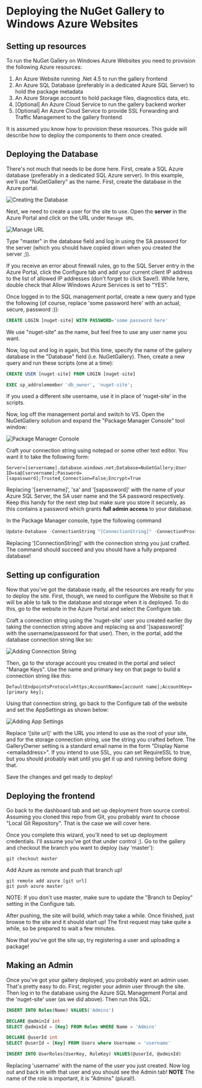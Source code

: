 # Deploying the NuGet Gallery to Windows Azure Websites

## Setting up resources
To run the NuGet Gallery on Windows Azure Websites you need to provision the following Azure resources:

1. An Azure Website running .Net 4.5 to run the gallery frontend
2. An Azure SQL Database (preferably in a dedicated Azure SQL Server) to hold the package metadata
3. An Azure Storage account to hold package files, diagnostics data, etc.
4. [Optional] An Azure Cloud Service to run the gallery backend worker
5. [Optional] An Azure Cloud Service to provide SSL Forwarding and Traffic Management to the gallery frontend

It is assumed you know how to provision these resources. This guide will describe how to deploy the components to them once created.

## Deploying the Database
There's not much that needs to be done here. First, create a SQL Azure database (preferably in a dedicated SQL Azure server). In this example, we'll use "NuGetGallery" as the name. First, create the database in the Azure portal. 

![Creating the Database](01-CreateDB.png)

Next, we need to create a user for the site to use. Open the **server** in the Azure Portal and click on the URL under `Manage URL`

![Manage URL](02-ManageUrl.png)

Type "master" in the database field and log in using the SA password for the server (which you should have copied down when you created the server ;)).

If you receive an error about firewall rules, go to the SQL Server entry in the Azure Portal, click the Configure tab and add your current client IP address to the list of allowed IP addresses (don't forget to click Save!). While here, double check that Allow Windows Azure Services is set to "YES".

Once logged in to the SQL management portal, create a new query and type the following (of course, replace 'some password here' with an actual, secure, password :)):

```SQL
CREATE LOGIN [nuget-site] WITH PASSWORD='some password here'
```

We use "nuget-site" as the name, but feel free to use any user name you want.

Now, log out and log in again, but this time, specify the name of the gallery database in the "Database" field (i.e. NuGetGallery). Then, create a new query and run these scripts (one at a time):

```SQL
CREATE USER [nuget-site] FROM LOGIN [nuget-site]
```

```SQL
EXEC sp_addrolemember 'db_owner', 'nuget-site';
```

If you used a different site username, use it in place of 'nuget-site' in the scripts.

Now, log off the management portal and switch to VS. Open the NuGetGallery solution and expand the "Package Manager Console" tool window:

![Package Manager Console](03-PackageManagerConsole.png)

Craft your connection string using notepad or some other text editor. You want it to take the following form:

```
Server=[servername].database.windows.net;Database=NuGetGallery;User ID=sa@[servername];Password=[sapassword];Trusted_Connection=False;Encrypt=True
```

Replacing '[servername]', 'sa' and '[sapassword]' with the name of your Azure SQL Server, the SA user name and the SA password respectively. Keep this handy for the next step but make sure you store it securely, as this contains a password which grants **full admin access** to your database.

In the Package Manager console, type the following command

```PowerShell
Update-Database -ConnectionString "[ConnectionString]" -ConnectionProviderName System.Data.SqlClient
```

Replacing '[ConnectionString]' with the connection string you just crafted. The command should succeed and you should have a fully prepared database!

## Setting up configuration
Now that you've got the database ready, all the resources are ready for you to deploy the site. First, though, we need to configure the Website so that it will be able to talk to the database and storage when it is deployed. To do this, go to the website in the Azure Portal and select the Configure tab. 

Craft a connection string using the 'nuget-site' user you created earlier (by taking the connection string above and replacing sa and '[sapassword]' with the username/password for that user). Then, in the portal, add the database connection string like so:

![Adding Connection String](04-ConnectionString.png)

Then, go to the storage account you created in the portal and select "Manage Keys". Use the name and primary key on that page to build a connection string like this:

```
DefaultEndpointsProtocol=https;AccountName=[account name];AccountKey=[primary key];
```

Using that connection string, go back to the Configure tab of the website and set the AppSettings as shown below:

![Adding App Settings](05-AppSettings.png)

Replace '[site url]' with the URL you intend to use as the root of your site, and for the storage connection string, use the string you crafted before. The GalleryOwner setting is a standard email name in the form "Display Name &lt;emailaddress&gt;". If you intend to use SSL, you can set RequireSSL to true, but you should probably wait until you get it up and running before doing that.

Save the changes and get ready to deploy!

## Deploying the frontend
Go back to the dashboard tab and set up deployment from source control. Assuming you cloned this repo from Git, you probably want to choose "Local Git Repository". That is the case we will cover here.

Once you complete this wizard, you'll need to set up deployment credentials. I'll assume you've got that under control ;). Go to the gallery and checkout the branch you want to deploy (say 'master'):

```
git checkout master
```

Add Azure as remote and push that branch up!

```
git remote add azure [git url]
git push azure master
```

NOTE: If you don't use master, make sure to update the "Branch to Deploy" setting in the Configure tab.

After pushing, the site will build, which may take a while. Once finished, just browse to the site and it should start up! The first request may take quite a while, so be prepared to wait a few minutes.

Now that you've got the site up, try registering a user and uploading a package!

## Making an Admin
Once you've got your gallery deployed, you probably want an admin user. That's pretty easy to do. First, register your admin user through the site. Then log in to the database using the Azure SQL Management Portal and the 'nuget-site' user (as we did above). Then run this SQL:

```SQL
INSERT INTO Roles(Name) VALUES('Admins')

DECLARE @adminId int
SELECT @adminId = [Key] FROM Roles WHERE Name = 'Admins'

DECLARE @userId int
SELECT @userId = [Key] FROM Users where Username = 'username'

INSERT INTO UserRoles(UserKey, RoleKey) VALUES(@userId, @adminId)
```

Replacing 'username' with the name of the user you just created. Now log out and back in with that user and you should see the Admin tab! **NOTE** The name of the role is important, it is "Admins" (plural!).
